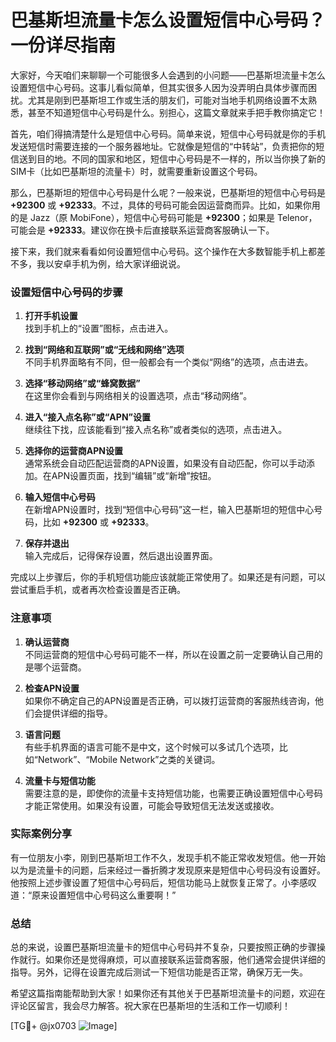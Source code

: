 # 巴基斯坦流量卡怎么设置短信中心号码？一份详尽指南

大家好，今天咱们来聊聊一个可能很多人会遇到的小问题——巴基斯坦流量卡怎么设置短信中心号码。这事儿看似简单，但其实很多人因为没弄明白具体步骤而困扰。尤其是刚到巴基斯坦工作或生活的朋友们，可能对当地手机网络设置不太熟悉，甚至不知道短信中心号码是什么。别担心，这篇文章就来手把手教你搞定它！

首先，咱们得搞清楚什么是短信中心号码。简单来说，短信中心号码就是你的手机发送短信时需要连接的一个服务器地址。它就像是短信的“中转站”，负责把你的短信送到目的地。不同的国家和地区，短信中心号码是不一样的，所以当你换了新的SIM卡（比如巴基斯坦的流量卡）时，就需要重新设置这个号码。

那么，巴基斯坦的短信中心号码是什么呢？一般来说，巴基斯坦的短信中心号码是 **+92300** 或 **+92333**。不过，具体的号码可能会因运营商而异。比如，如果你用的是 Jazz（原 MobiFone），短信中心号码可能是 **+92300**；如果是 Telenor，可能会是 **+92333**。建议你在换卡后直接联系运营商客服确认一下。

接下来，我们就来看看如何设置短信中心号码。这个操作在大多数智能手机上都差不多，我以安卓手机为例，给大家详细说说。

### 设置短信中心号码的步骤

1. **打开手机设置**  
   找到手机上的“设置”图标，点击进入。

2. **找到“网络和互联网”或“无线和网络”选项**  
   不同手机界面略有不同，但一般都会有一个类似“网络”的选项，点击进去。

3. **选择“移动网络”或“蜂窝数据”**  
   在这里你会看到与网络相关的设置选项，点击“移动网络”。

4. **进入“接入点名称”或“APN”设置**  
   继续往下找，应该能看到“接入点名称”或者类似的选项，点击进入。

5. **选择你的运营商APN设置**  
   通常系统会自动匹配运营商的APN设置，如果没有自动匹配，你可以手动添加。在APN设置页面，找到“编辑”或“新增”按钮。

6. **输入短信中心号码**  
   在新增APN设置时，找到“短信中心号码”这一栏，输入巴基斯坦的短信中心号码，比如 **+92300** 或 **+92333**。

7. **保存并退出**  
   输入完成后，记得保存设置，然后退出设置界面。

完成以上步骤后，你的手机短信功能应该就能正常使用了。如果还是有问题，可以尝试重启手机，或者再次检查设置是否正确。

### 注意事项

1. **确认运营商**  
   不同运营商的短信中心号码可能不一样，所以在设置之前一定要确认自己用的是哪个运营商。

2. **检查APN设置**  
   如果你不确定自己的APN设置是否正确，可以拨打运营商的客服热线咨询，他们会提供详细的指导。

3. **语言问题**  
   有些手机界面的语言可能不是中文，这个时候可以多试几个选项，比如“Network”、“Mobile Network”之类的关键词。

4. **流量卡与短信功能**  
   需要注意的是，即使你的流量卡支持短信功能，也需要正确设置短信中心号码才能正常使用。如果没有设置，可能会导致短信无法发送或接收。

### 实际案例分享

有一位朋友小李，刚到巴基斯坦工作不久，发现手机不能正常收发短信。他一开始以为是流量卡的问题，后来经过一番折腾才发现原来是短信中心号码没有设置好。他按照上述步骤设置了短信中心号码后，短信功能马上就恢复正常了。小李感叹道：“原来设置短信中心号码这么重要啊！”

### 总结

总的来说，设置巴基斯坦流量卡的短信中心号码并不复杂，只要按照正确的步骤操作就行。如果你还是觉得麻烦，可以直接联系运营商客服，他们通常会提供详细的指导。另外，记得在设置完成后测试一下短信功能是否正常，确保万无一失。

希望这篇指南能帮助到大家！如果你还有其他关于巴基斯坦流量卡的问题，欢迎在评论区留言，我会尽力解答。祝大家在巴基斯坦的生活和工作一切顺利！

[TG💪+ @jx0703 ![Image](https://github.com/user-attachments/assets/dbca1d08-cadb-493c-b0ec-ad6f7a83f270)]